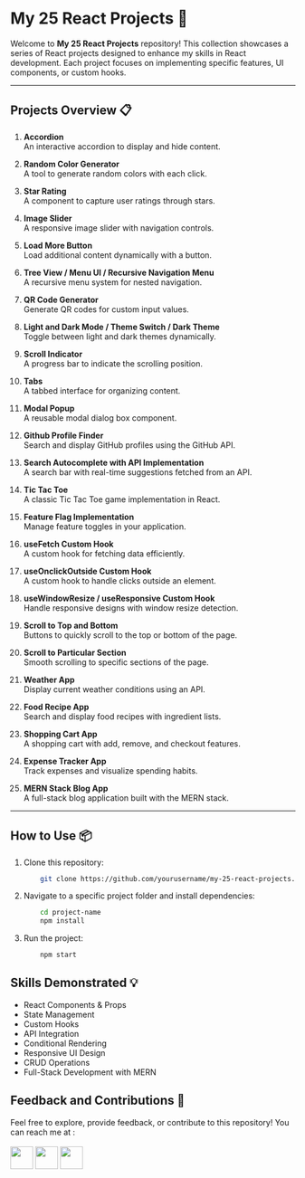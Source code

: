 # My 25 React Projects 🚀

Welcome to **My 25 React Projects** repository! This collection showcases a series of React projects designed to enhance my skills in React development. Each project focuses on implementing specific features, UI components, or custom hooks.

---

## Projects Overview 📋

1. **Accordion**  
   An interactive accordion to display and hide content.

2. **Random Color Generator**  
   A tool to generate random colors with each click.

3. **Star Rating**  
   A component to capture user ratings through stars.

4. **Image Slider**  
   A responsive image slider with navigation controls.

5. **Load More Button**  
   Load additional content dynamically with a button.

6. **Tree View / Menu UI / Recursive Navigation Menu**  
   A recursive menu system for nested navigation.

7. **QR Code Generator**  
   Generate QR codes for custom input values.

8. **Light and Dark Mode / Theme Switch / Dark Theme**  
   Toggle between light and dark themes dynamically.

9. **Scroll Indicator**  
   A progress bar to indicate the scrolling position.

10. **Tabs**  
   A tabbed interface for organizing content.

11. **Modal Popup**  
   A reusable modal dialog box component.

12. **Github Profile Finder**  
   Search and display GitHub profiles using the GitHub API.

13. **Search Autocomplete with API Implementation**  
   A search bar with real-time suggestions fetched from an API.

14. **Tic Tac Toe**  
   A classic Tic Tac Toe game implementation in React.

15. **Feature Flag Implementation**  
   Manage feature toggles in your application.

16. **useFetch Custom Hook**  
   A custom hook for fetching data efficiently.

17. **useOnclickOutside Custom Hook**  
   A custom hook to handle clicks outside an element.

18. **useWindowResize / useResponsive Custom Hook**  
   Handle responsive designs with window resize detection.

19. **Scroll to Top and Bottom**  
   Buttons to quickly scroll to the top or bottom of the page.

20. **Scroll to Particular Section**  
   Smooth scrolling to specific sections of the page.

21. **Weather App**  
   Display current weather conditions using an API.

22. **Food Recipe App**  
   Search and display food recipes with ingredient lists.

23. **Shopping Cart App**  
   A shopping cart with add, remove, and checkout features.

24. **Expense Tracker App**  
   Track expenses and visualize spending habits.

25. **MERN Stack Blog App**  
   A full-stack blog application built with the MERN stack.

---

## How to Use 📦

1. Clone this repository:  
    ```bash
        git clone https://github.com/yourusername/my-25-react-projects.git
    ```

2. Navigate to a specific project folder and install dependencies:
    ```bash
        cd project-name
        npm install
    ```

3. Run the project:
    ```bash
        npm start
    ```

## Skills Demonstrated 💡
- React Components & Props
- State Management
- Custom Hooks
- API Integration
- Conditional Rendering
- Responsive UI Design
- CRUD Operations
- Full-Stack Development with MERN

## Feedback and Contributions 🤝
Feel free to explore, provide feedback, or contribute to this repository! You can reach me at :
<br><br><a href="https://skillicons.dev">
                <a href="https://github.com/Voxold"><img src="https://skillicons.dev/icons?i=github" width='40px' height='40px'/></a>
                <a href="https://www.linkedin.com/in/voxold/"><img src="https://skillicons.dev/icons?i=linkedin" width='40px' height='40px'/></a>
                <a href="https://twitter.com/bilal_ajaha"><img src="https://skillicons.dev/icons?i=twitter" width='40px' height='40px'/></a>
            </a>